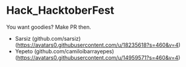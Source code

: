 # Hack_HacktoberFest
You want goodies? Make PR then.

* Sarsiz (github.com/sarsiz)  (https://avatars0.githubusercontent.com/u/18235618?s=460&v=4)
* Yepeto (github.com/camiloibarrayepes)  (https://avatars0.githubusercontent.com/u/14959571?s=460&v=4)

